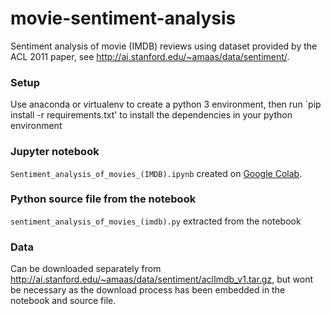 # movie-sentiment-analysis
Sentiment analysis of movie (IMDB) reviews using dataset provided by the ACL 2011 paper, see http://ai.stanford.edu/~amaas/data/sentiment/.

### Setup
Use anaconda or virtualenv to create a python 3 environment, then
run `pip install -r requirements.txt' to install the dependencies in your python environment

### Jupyter notebook

`Sentiment_analysis_of_movies_(IMDB).ipynb` created on [Google Colab](https://colab.research.google.com).

### Python source file from the notebook

`sentiment_analysis_of_movies_(imdb).py` extracted from the notebook

### Data 

Can be downloaded separately from http://ai.stanford.edu/~amaas/data/sentiment/aclImdb_v1.tar.gz, but wont be necessary as the download process has been embedded in the notebook and source file.
